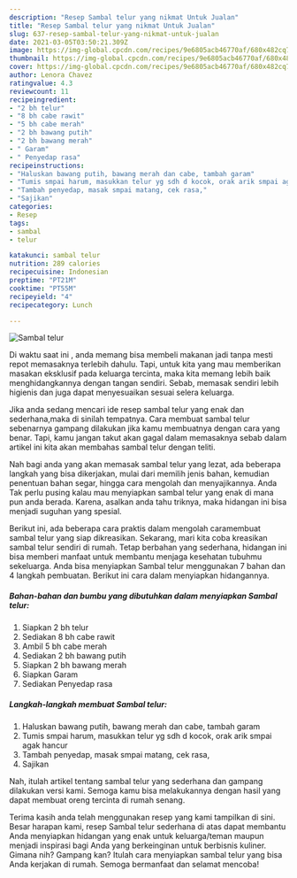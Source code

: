 ```yaml
---
description: "Resep Sambal telur yang nikmat Untuk Jualan"
title: "Resep Sambal telur yang nikmat Untuk Jualan"
slug: 637-resep-sambal-telur-yang-nikmat-untuk-jualan
date: 2021-03-05T03:50:21.309Z
image: https://img-global.cpcdn.com/recipes/9e6805acb46770af/680x482cq70/sambal-telur-foto-resep-utama.jpg
thumbnail: https://img-global.cpcdn.com/recipes/9e6805acb46770af/680x482cq70/sambal-telur-foto-resep-utama.jpg
cover: https://img-global.cpcdn.com/recipes/9e6805acb46770af/680x482cq70/sambal-telur-foto-resep-utama.jpg
author: Lenora Chavez
ratingvalue: 4.3
reviewcount: 11
recipeingredient:
- "2 bh telur"
- "8 bh cabe rawit"
- "5 bh cabe merah"
- "2 bh bawang putih"
- "2 bh bawang merah"
- " Garam"
- " Penyedap rasa"
recipeinstructions:
- "Haluskan bawang putih, bawang merah dan cabe, tambah garam"
- "Tumis smpai harum, masukkan telur yg sdh d kocok, orak arik smpai agak hancur"
- "Tambah penyedap, masak smpai matang, cek rasa,"
- "Sajikan"
categories:
- Resep
tags:
- sambal
- telur

katakunci: sambal telur 
nutrition: 289 calories
recipecuisine: Indonesian
preptime: "PT21M"
cooktime: "PT55M"
recipeyield: "4"
recipecategory: Lunch

---
```



![Sambal telur](https://img-global.cpcdn.com/recipes/9e6805acb46770af/680x482cq70/sambal-telur-foto-resep-utama.jpg)

Di waktu  saat ini , anda memang bisa membeli makanan jadi tanpa mesti repot memasaknya terlebih dahulu. Tapi, untuk kita yang mau memberikan masakan eksklusif pada keluarga tercinta, maka kita memang lebih baik menghidangkannya dengan tangan sendiri. Sebab, memasak sendiri lebih higienis dan juga dapat menyesuaikan sesuai selera keluarga.

Jika anda sedang mencari ide resep sambal telur yang enak dan sederhana,maka di sinilah tempatnya. Cara membuat sambal telur  sebenarnya gampang dilakukan jika kamu membuatnya dengan cara yang benar. Tapi, kamu jangan takut akan gagal dalam memasaknya 
sebab dalam artikel ini kita akan membahas sambal telur dengan teliti.  



Nah bagi anda yang akan memasak sambal telur yang lezat, ada beberapa langkah yang bisa dikerjakan, mulai dari memilih jenis bahan, kemudian penentuan bahan segar, hingga cara mengolah dan menyajikannya. Anda Tak perlu pusing kalau mau menyiapkan sambal telur yang enak di mana pun anda berada. Karena, asalkan anda  tahu triknya, maka hidangan ini bisa menjadi suguhan yang spesial.

Berikut ini, ada beberapa cara praktis  dalam mengolah caramembuat sambal telur yang siap dikreasikan. Sekarang, mari kita coba kreasikan sambal telur sendiri di rumah. Tetap berbahan yang sederhana, hidangan ini bisa memberi manfaat untuk membantu menjaga kesehatan tubuhmu sekeluarga. Anda bisa menyiapkan Sambal telur menggunakan 7 bahan dan 4 langkah pembuatan. Berikut ini cara dalam menyiapkan hidangannya.

<!--inarticleads1-->

##### Bahan-bahan dan bumbu yang dibutuhkan dalam menyiapkan Sambal telur:

1. Siapkan 2 bh telur
1. Sediakan 8 bh cabe rawit
1. Ambil 5 bh cabe merah
1. Sediakan 2 bh bawang putih
1. Siapkan 2 bh bawang merah
1. Siapkan  Garam
1. Sediakan  Penyedap rasa




<!--inarticleads2-->

##### Langkah-langkah membuat Sambal telur:

1. Haluskan bawang putih, bawang merah dan cabe, tambah garam
1. Tumis smpai harum, masukkan telur yg sdh d kocok, orak arik smpai agak hancur
1. Tambah penyedap, masak smpai matang, cek rasa,
1. Sajikan




Nah, itulah artikel tentang  sambal telur  yang sederhana dan gampang dilakukan versi kami. Semoga kamu bisa melakukannya dengan hasil yang dapat membuat oreng tercinta di rumah senang. 

Terima kasih anda telah menggunakan resep yang kami tampilkan di sini. Besar harapan kami, resep  Sambal telur sederhana di atas dapat membantu Anda menyiapkan hidangan yang enak untuk keluarga/teman maupun menjadi inspirasi bagi Anda yang berkeinginan untuk berbisnis kuliner. Gimana nih? Gampang kan? Itulah cara menyiapkan sambal telur yang bisa Anda kerjakan di rumah. Semoga bermanfaat dan selamat mencoba!

